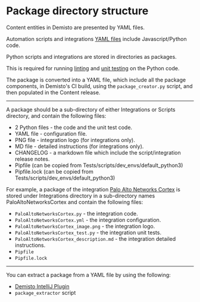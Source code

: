 # Package directory structure
Content entities in Demisto are presented by YAML files.

Automation scripts and integrations [YAML files](https://github.com/demisto/content/blob/master/docs/yaml-file-integration/README.MD) include Javascript/Python code.

Python scripts and integrations are stored in directories as packages.

This is required for running [linting](https://github.com/demisto/content/blob/master/docs/linting/README.md) and [unit testing](https://github.com/demisto/content/blob/master/docs/tests/unit-testing/README.md) on the Python code.

The package is converted into a YAML file, which include all the package components, in Demisto's CI build, using the `package_creator.py` script, and then populated in the Content release.

---

A package should be a sub-directory of either Integrations or Scripts directory, and contain the following files:

 - 2 Python files - the code and the unit test code.
 - YAML file - configuration file.
 - PNG file - integration logo (for integrations only).
 - MD file - detailed instructions (for integrations only).
 - CHANGELOG - a markdown file which include the script/integration release notes.
 - Pipfile (can be copied from Tests/scripts/dev_envs/default_python3)
 - Pipfile.lock (can be copied from Tests/scripts/dev_envs/default_python3)
 
For example, a package of the integration [Palo Alto Networks Cortex](https://github.com/demisto/content/tree/master/Integrations/PaloAltoNetworksCortex) is stored under Integrations directory in a sub-directory names PaloAltoNetworksCortex and contain the following files:

 - `PaloAltoNetworksCortex.py` - the integration code.
 - `PaloAltoNetworksCortex.yml` - the integration configuration.
 - `PaloAltoNetworksCortex_image.png` - the integration logo.
 - `PaloAltoNetworksCortex_test.py` - the integration unit tests.
 - `PaloAltoNetworksCortex_description.md` - the integration detailed instructions.
 - `Pipfile`
 - `Pipfile.lock`
 
---

You can extract a package from a YAML file by using the following:
 - [Demisto IntelliJ Plugin](https://plugins.jetbrains.com/plugin/12093-demisto-add-on-for-pycharm)
 - `package_extractor` script



